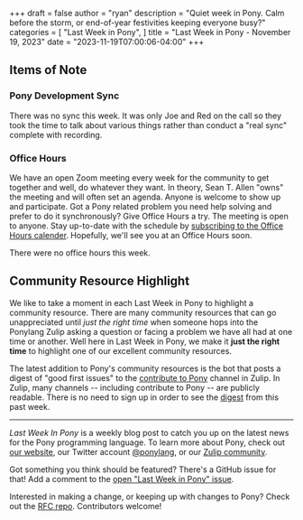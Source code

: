 +++
draft = false
author = "ryan"
description = "Quiet week in Pony. Calm before the storm, or end-of-year festivities keeping everyone busy?"
categories = [
    "Last Week in Pony",
]
title = "Last Week in Pony - November 19, 2023"
date = "2023-11-19T07:00:06-04:00"
+++

## Items of Note

### Pony Development Sync

There was no sync this week. It was only Joe and Red on the call so they took the time to talk about various things rather than conduct a "real sync" complete with recording.

### Office Hours

We have an open Zoom meeting every week for the community to get together and well, do whatever they want. In theory, Sean T. Allen "owns" the meeting and will often set an agenda. Anyone is welcome to show up and participate. Got a Pony related problem you need help solving and prefer to do it synchronously? Give Office Hours a try. The meeting is open to anyone. Stay up-to-date with the schedule by [subscribing to the Office Hours calender](https://calendar.google.com/calendar/ical/4465e68ae24131ae00461a40893f2637a2c9ac510e311a44ff78680e2f183ce3%40group.calendar.google.com/public/basic.ics). Hopefully, we'll see you at an Office Hours soon.

There were no office hours this week.

## Community Resource Highlight

We like to take a moment in each Last Week in Pony to highlight a community resource. There are many community resources that can go unappreciated until _just the right time_ when someone hops into the Ponylang Zulip asking a question or facing a problem we have all had at one time or another. Well here in Last Week in Pony, we make it **just the right time** to highlight one of our excellent community resources.

The latest addition to Pony's community resources is the bot that posts a digest of "good first issues" to the [contribute to Pony](https://ponylang.zulipchat.com/#narrow/stream/192795-contribute-to-Pony) channel in Zulip. In Zulip, many channels -- including contribute to Pony -- are publicly readable. There is no need to sign up in order to see the [digest](https://ponylang.zulipchat.com/#narrow/stream/192795-contribute-to-Pony/topic/Good.20first.20issues.20as.20of.202023-11-13) from this past week.

---

_Last Week In Pony_ is a weekly blog post to catch you up on the latest news for the Pony programming language. To learn more about Pony, check out [our website](https://ponylang.io), our Twitter account [@ponylang](https://twitter.com/ponylang), or our [Zulip community](https://ponylang.zulipchat.com).

Got something you think should be featured? There's a GitHub issue for that! Add a comment to the [open "Last Week in Pony" issue](https://github.com/ponylang/ponylang.github.io/issues?q=is%3Aissue+is%3Aopen+label%3Alast-week-in-pony).

Interested in making a change, or keeping up with changes to Pony? Check out the [RFC repo](https://github.com/ponylang/rfcs). Contributors welcome!
